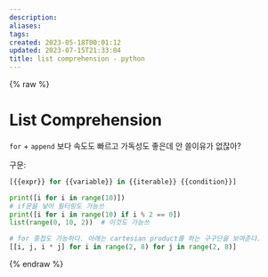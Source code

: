 ```yaml
---
description:
aliases: 
tags: 
created: 2023-05-18T00:01:12
updated: 2023-07-15T21:33:04
title: list comprehension - python
---
```



{% raw %}

# List Comprehension

`for` + `append` 보다 속도도 빠르고 가독성도 좋은데 안 쓸이유가 없잖아?

구문:

```python
[{{expr}} for {{variable}} in {{iterable}} {{condition}}]
```

```python
print([i for i in range(10)])
# if문을 넣어 필터링도 가능쓰
print([i for i in range(10) if i % 2 == 0])
list(range(0, 10, 2))  # 이것도 가능쓰
```

```python
# for 중첩도 가능하다. 아래는 cartesian product를 하는 구구단을 보여준다.
[[i, j, i * j] for i in range(2, 8) for j in range(2, 8)]
```

{% endraw %}
